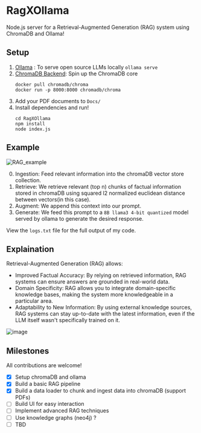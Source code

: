 # RagXOllama
Node.js server for a Retrieval-Augmented Generation (RAG) system using ChromaDB and Ollama!

## Setup
1. [Ollama](https://ollama.com/) : To serve open source LLMs locally ```ollama serve```
2. [ChromaDB Backend](https://docs.trychroma.com/deployment): Spin up the ChromaDB core
   ```
   docker pull chromadb/chroma
   docker run -p 8000:8000 chromadb/chroma
   ```
3. Add your PDF documents to ```Docs/ ```
4. Install dependencies and run!
   ```
   cd RagXOllama
   npm install
   node index.js
   ```

## Example
![RAG_example](https://github.com/vteam27/RagXOllama/assets/94956831/11031cff-618f-47ad-b6dd-5f5306450526)

0. Ingestion: Feed relevant information into the chromaDB vector store collection.
1. Retrieve: We retrieve relevant (top n) chunks of factual information stored in chromaDB using squared l2 normalized euclidean distance between vectors(in this case).
2. Augment: We append this context into our prompt.
3. Generate: We feed this prompt to a ```8B llama3 4-bit quantized``` model served by ollama to generate the desired response.

View the ```logs.txt``` file for the full output of my code.

## Explaination

Retrieval-Augmented Generation (RAG) allows:
- Improved Factual Accuracy: By relying on retrieved information, RAG systems can ensure answers are grounded in real-world data.
- Domain Specificity: RAG allows you to integrate domain-specific knowledge bases, making the system more knowledgeable in a particular area.
- Adaptability to New Information: By using external knowledge sources, RAG systems can stay up-to-date with the latest information, even if the LLM itself wasn't specifically trained on it.

![image](https://github.com/vteam27/RagXOllama/assets/94956831/146028a4-ef93-4c98-9408-b66f2db697fe)

## Milestones
All contributions are welcome!
- [x] Setup chromaDB and ollama
- [x] Build a basic RAG pipeline
- [x] Build a data loader to chunk and ingest data into chromaDB (support PDFs)
- [ ] Build UI for easy interaction
- [ ] Implement advanced RAG techniques
- [ ] Use knowledge graphs (neo4j) ?
- [ ] TBD
